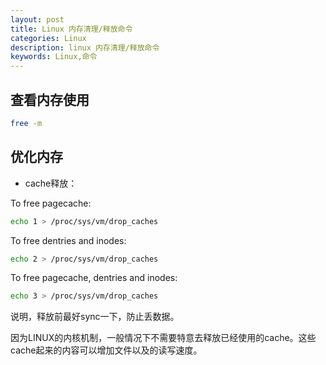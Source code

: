 ```yaml
---
layout: post
title: Linux 内存清理/释放命令
categories: Linux
description: linux 内存清理/释放命令
keywords: Linux,命令
---
```


## 查看内存使用
```sh
free -m
```
## 优化内存

- cache释放：

To free pagecache:
```sh
echo 1 > /proc/sys/vm/drop_caches
```
To free dentries and inodes:
```sh
echo 2 > /proc/sys/vm/drop_caches
```
To free pagecache, dentries and inodes:
```sh
echo 3 > /proc/sys/vm/drop_caches
```

说明，释放前最好sync一下，防止丢数据。

因为LINUX的内核机制，一般情况下不需要特意去释放已经使用的cache。这些cache起来的内容可以增加文件以及的读写速度。